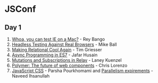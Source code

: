 # JSConf

## Day 1
1. [Whoa, you can test IE on a Mac?](1-testing-in-ie.md) - Rey Bango
2. [Headless Testing Against Real Browsers](2-headless-testing.md) - Mike Ball
3. [Making Relational Cool Again](3-js-and-relational.md) - Tim Griesser
4. [Async Programming in ES7](4-es2016.md) - Jafar Husain
5. [Mutations and Subscriptions in Relay](5-facebook-relay.md) - Laney Kuenzel
6. [Polymer: The future of web components](6-polymer.md) - Chris Lorenzo
7. [JavaScript CSS](7-other.md) - Parsha Pourkhomami and [Parallelism expirements](7-other.md) - Naveed Ihsanullah
